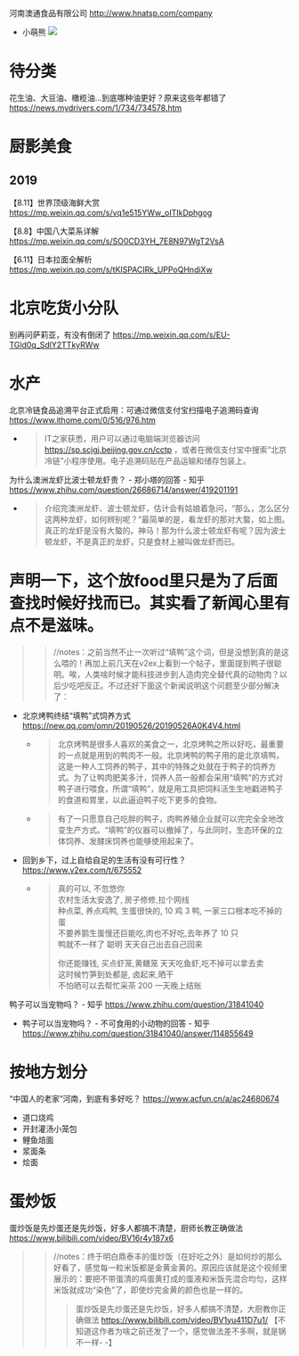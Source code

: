 
河南澳通食品有限公司 http://www.hnatsp.com/company
- 小萌熊 ![](http://www.hnatsp.com/product/8_43)

# 待分类

花生油、大豆油、橄榄油…到底哪种油更好？原来这些年都错了 https://news.mydrivers.com/1/734/734578.htm

# 厨影美食

## 2019

【8.11】世界顶级海鲜大赏 https://mp.weixin.qq.com/s/vq1e515YWw_oITIkDphgog 

【8.8】中国八大菜系详解 https://mp.weixin.qq.com/s/SO0CD3YH_7E8N97WgT2VsA

【6.11】日本拉面全解析 https://mp.weixin.qq.com/s/tKISPACIRk_UPPoQHndiXw

# 北京吃货小分队

别再问萨莉亚，有没有倒闭了 https://mp.weixin.qq.com/s/EU-TGld0q_SdlY2TTkyRWw

# 水产

北京冷链食品追溯平台正式启用：可通过微信支付宝扫描电子追溯码查询 https://www.ithome.com/0/516/976.htm
- > IT之家获悉，用户可以通过电脑端浏览器访问 https://sp.scjgj.beijing.gov.cn/cctp ，或者在微信支付宝中搜索“北京冷链”小程序使用。电子追溯码贴在产品运输和储存包装上。

为什么澳洲龙虾比波士顿龙虾贵？ - 郑小塔的回答 - 知乎 https://www.zhihu.com/question/26686714/answer/419201191
- > 介绍完澳洲龙虾、波士顿龙虾，估计会有姑娘着急问，“那么，怎么区分这两种龙虾，如何辨别呢？”最简单的是，看龙虾的那对大螯，如上图。真正的龙虾是没有大螯的。神马！那为什么波士顿龙虾有呢？因为波士顿龙虾，不是真正的龙虾，只是食材上被叫做龙虾而已。

# 声明一下，这个放food里只是为了后面查找时候好找而已。其实看了新闻心里有点不是滋味。

>> //notes：之前当然不止一次听过“填鸭”这个词，但是没想到真的是这么喂的！再加上前几天在v2ex上看到一个帖子，里面提到鸭子很聪明。唉，人类啥时候才能科技进步到人造肉完全替代真的动物肉？以后少吃吧反正。不过还好下面这个新闻说明这个问题至少部分解决了：
- 北京烤鸭终结“填鸭”式饲养方式 https://new.qq.com/omn/20190526/20190526A0K4V4.html
  * > 北京烤鸭是很多人喜欢的美食之一，北京烤鸭之所以好吃，最重要的一点就是用到的鸭肉不一般。北京烤鸭的鸭子用的是北京填鸭，这是一种人工饲养的鸭子，其中的特殊之处就在于鸭子的饲养方式。为了让鸭肉肥美多汁，饲养人员一般都会采用“填鸭”的方式对鸭子进行喂食，所谓“填鸭”，就是用工具把饲料活生生地戳进鸭子的食道和胃里，以此逼迫鸭子吃下更多的食物。
  * > 有了一只愿意自己吃胖的鸭子，肉鸭养殖企业就可以完完全全地改变生产方式。“填鸭”的仪器可以撤掉了，与此同时，生态环保的立体饲养、发酵床饲养也能够使用起来了。
- 回到乡下，过上自给自足的生活有没有可行性？ https://www.v2ex.com/t/675552
  * > 真的可以, 不忽悠你 <br> 农村生活太安逸了, 房子修修,拉个网线 <br> 种点菜, 养点鸡鸭, 生蛋很快的, 10 鸡 3 鸭, 一家三口根本吃不掉的蛋 <br> 不要养鹅生蛋慢还巨能吃,肉也不好吃,去年养了 10 只 <br> 鸭就不一样了 聪明 天天自己出去自己回来
    >
    > 你还能赚钱, 买点虾笼,黄鳝笼 天天吃鱼虾,吃不掉可以拿去卖 <br> 这时候竹笋到处都是, 卤起来,晒干 <br> 不怕晒可以去帮忙采茶 200 一天晚上结账

鸭子可以当宠物吗？ - 知乎 https://www.zhihu.com/question/31841040
- 鸭子可以当宠物吗？ - 不可食用的小动物的回答 - 知乎 https://www.zhihu.com/question/31841040/answer/114855649

# 按地方划分

“中国人的老家”河南，到底有多好吃？ https://www.acfun.cn/a/ac24680674
- 道口烧鸡
- 开封灌汤小笼包
- 鲤鱼焙面
- 浆面条
- 烩面

# 蛋炒饭

蛋炒饭是先炒蛋还是先炒饭，好多人都搞不清楚，厨师长教正确做法 https://www.bilibili.com/video/BV16r4y187x6
>> //notes：终于明白鼎泰丰的蛋炒饭（在好吃之外）是如何炒的那么好看了，感觉每一粒米饭都是金黄金黄的。原因应该就是这个视频里展示的：要把不带蛋清的鸡蛋黄打成的蛋液和米饭先混合均匀，这样米饭就成功“染色”了，即使炒完金黄的颜色也是一样的。
>>> 蛋炒饭是先炒蛋还是先炒饭，好多人都搞不清楚，大厨教你正确做法 https://www.bilibili.com/video/BV1yu411D7u1/  【不知道这作者为啥之前还发了一个，感觉做法差不多啊，就是锅不一样- -】
